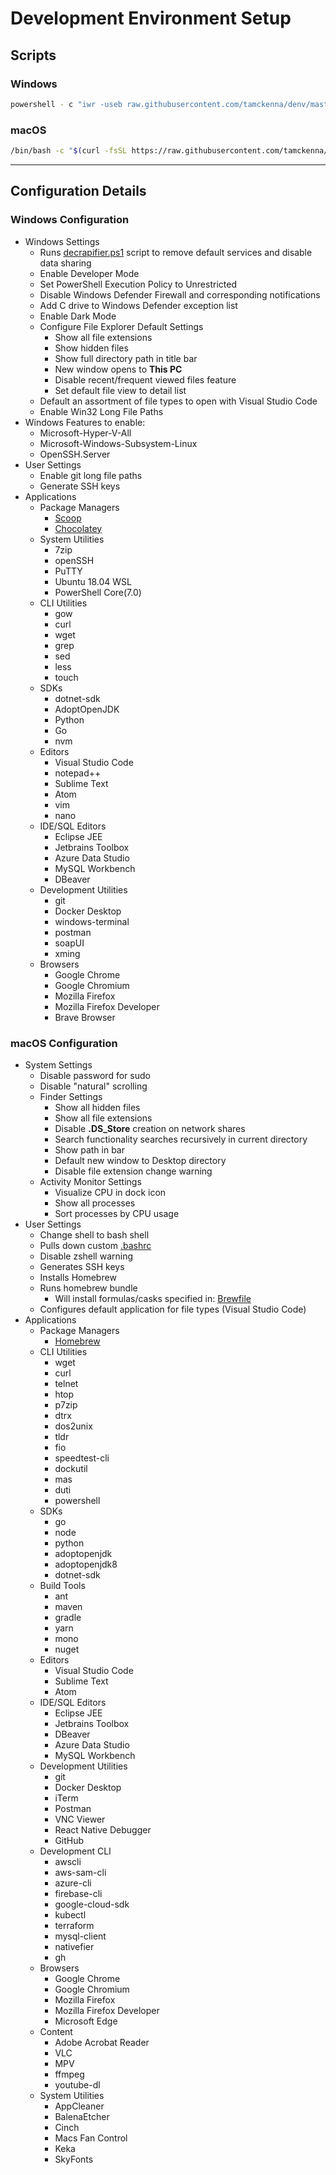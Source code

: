 # Development Environment Setup

## Scripts

### Windows

```bash
powershell - c "iwr -useb raw.githubusercontent.com/tamckenna/denv/master/os/win/setup.ps1 | iex"
```

### macOS

```bash
/bin/bash -c "$(curl -fsSL https://raw.githubusercontent.com/tamckenna/denv/master/os/mac/setup.sh)"
```

---

## Configuration Details

### Windows Configuration

* Windows Settings
  * Runs [decrapifier.ps1](https://community.spiceworks.com/scripts/show/4378-windows-10-decrapifier-18xx-19xx) script to remove default services and disable data sharing
  * Enable Developer Mode
  * Set PowerShell Execution Policy to Unrestricted
  * Disable Windows Defender Firewall and corresponding notifications
  * Add C drive to Windows Defender exception list
  * Enable Dark Mode
  * Configure File Explorer Default Settings
    * Show all file extensions
    * Show hidden files
    * Show full directory path in title bar
    * New window opens to __This PC__
    * Disable recent/frequent viewed files feature
    * Set default file view to detail list
  * Default an assortment of file types to open with Visual Studio Code
  * Enable Win32 Long File Paths
* Windows Features to enable:
  * Microsoft-Hyper-V-All
  * Microsoft-Windows-Subsystem-Linux
  * OpenSSH.Server
* User Settings
  * Enable git long file paths
  * Generate SSH keys
* Applications
  * Package Managers
    * [Scoop](https://scoop.sh/)
    * [Chocolatey](https://chocolatey.org/)
  * System Utilities
    * 7zip
    * openSSH
    * PuTTY
    * Ubuntu 18.04 WSL
    * PowerShell Core(7.0)
  * CLI Utilities
    * gow
    * curl
    * wget
    * grep
    * sed
    * less
    * touch
  * SDKs
    * dotnet-sdk
    * AdoptOpenJDK
    * Python
    * Go
    * nvm
  * Editors
    * Visual Studio Code
    * notepad++
    * Sublime Text
    * Atom
    * vim
    * nano
  * IDE/SQL Editors
    * Eclipse JEE
    * Jetbrains Toolbox
    * Azure Data Studio
    * MySQL Workbench
    * DBeaver
  * Development Utilities
    * git
    * Docker Desktop
    * windows-terminal
    * postman
    * soapUI
    * xming
  * Browsers
    * Google Chrome
    * Google Chromium
    * Mozilla Firefox
    * Mozilla Firefox Developer
    * Brave Browser

### macOS Configuration

* System Settings
  * Disable password for sudo
  * Disable "natural" scrolling
  * Finder Settings
    * Show all hidden files
    * Show all file extensions
    * Disable __.DS_Store__ creation on network shares
    * Search functionality searches recursively in current directory
    * Show path in bar
    * Default new window to Desktop directory
    * Disable file extension change warning
  * Activity Monitor Settings
    * Visualize CPU in dock icon
    * Show all processes
    * Sort processes by CPU usage
* User Settings
  * Change shell to bash shell
  * Pulls down custom [.bashrc](mac/os/.bashrc)
  * Disable zshell warning
  * Generates SSH keys
  * Installs Homebrew
  * Runs homebrew bundle
    * Will install formulas/casks specified in: [Brewfile](mac/os/Brewfile)
  * Configures default application for file types (Visual Studio Code)
* Applications
  * Package Managers
    * [Homebrew](https://brew.sh/)
  * CLI Utilities
    * wget
    * curl
    * telnet
    * htop
    * p7zip
    * dtrx
    * dos2unix
    * tldr
    * fio
    * speedtest-cli
    * dockutil
    * mas
    * duti
    * powershell
  * SDKs
    * go
    * node
    * python
    * adoptopenjdk
    * adoptopenjdk8
    * dotnet-sdk
  * Build Tools
    * ant
    * maven
    * gradle
    * yarn
    * mono
    * nuget
  * Editors
    * Visual Studio Code
    * Sublime Text
    * Atom
  * IDE/SQL Editors
    * Eclipse JEE
    * Jetbrains Toolbox
    * DBeaver
    * Azure Data Studio
    * MySQL Workbench
  * Development Utilities
    * git
    * Docker Desktop
    * iTerm
    * Postman
    * VNC Viewer
    * React Native Debugger
    * GitHub
  * Development CLI
    * awscli
    * aws-sam-cli
    * azure-cli
    * firebase-cli
    * google-cloud-sdk
    * kubectl
    * terraform
    * mysql-client
    * nativefier
    * gh
  * Browsers
    * Google Chrome
    * Google Chromium
    * Mozilla Firefox
    * Mozilla Firefox Developer
    * Microsoft Edge
  * Content
    * Adobe Acrobat Reader
    * VLC
    * MPV
    * ffmpeg
    * youtube-dl
  * System Utilities
    * AppCleaner
    * BalenaEtcher
    * Cinch
    * Macs Fan Control
    * Keka
    * SkyFonts
